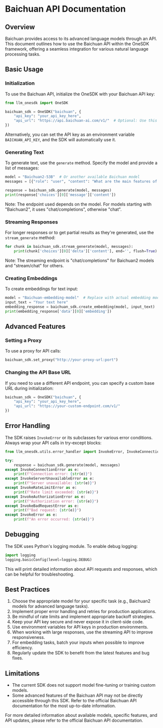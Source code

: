 # Baichuan API Documentation

## Overview

Baichuan provides access to its advanced language models through an API. This document outlines how to use the Baichuan API within the OneSDK framework, offering a seamless integration for various natural language processing tasks.

## Basic Usage

### Initialization

To use the Baichuan API, initialize the OneSDK with your Baichuan API key:

```python
from llm_onesdk import OneSDK

baichuan_sdk = OneSDK("baichuan", {
    "api_key": "your_api_key_here",
    "api_url": "https://api.baichuan-ai.com/v1/"  # Optional: Use this to override the default base URL
})
```

Alternatively, you can set the API key as an environment variable `BAICHUAN_API_KEY`, and the SDK will automatically use it.

### Generating Text

To generate text, use the `generate` method. Specify the model and provide a list of messages:

```python
model = "Baichuan2-53B"  # Or another available Baichuan model
messages = [{"role": "user", "content": "What are the main features of quantum computing?"}]

response = baichuan_sdk.generate(model, messages)
print(response['choices'][0]['message']['content'])
```

Note: The endpoint used depends on the model. For models starting with "Baichuan2", it uses "chat/completions", otherwise "chat".

### Streaming Responses

For longer responses or to get partial results as they're generated, use the `stream_generate` method:

```python
for chunk in baichuan_sdk.stream_generate(model, messages):
    print(chunk['choices'][0]['delta']['content'], end='', flush=True)
```

Note: The streaming endpoint is "chat/completions" for Baichuan2 models and "stream/chat" for others.

### Creating Embeddings

To create embeddings for text input:

```python
model = "Baichuan-embedding-model"  # Replace with actual embedding model name
input_text = "Your text here"
embedding_response = baichuan_sdk.create_embedding(model, input_text)
print(embedding_response['data'][0]['embedding'])
```

## Advanced Features

### Setting a Proxy

To use a proxy for API calls:

```python
baichuan_sdk.set_proxy("http://your-proxy-url:port")
```

### Changing the API Base URL

If you need to use a different API endpoint, you can specify a custom base URL during initialization:

```python
baichuan_sdk = OneSDK("baichuan", {
    "api_key": "your_api_key_here",
    "api_url": "https://your-custom-endpoint.com/v1/"
})
```

## Error Handling

The SDK raises `InvokeError` or its subclasses for various error conditions. Always wrap your API calls in try-except blocks:

```python
from llm_onesdk.utils.error_handler import InvokeError, InvokeConnectionError, InvokeServerUnavailableError, InvokeRateLimitError, InvokeAuthorizationError, InvokeBadRequestError

try:
    response = baichuan_sdk.generate(model, messages)
except InvokeConnectionError as e:
    print(f"Connection error: {str(e)}")
except InvokeServerUnavailableError as e:
    print(f"Server unavailable: {str(e)}")
except InvokeRateLimitError as e:
    print(f"Rate limit exceeded: {str(e)}")
except InvokeAuthorizationError as e:
    print(f"Authorization error: {str(e)}")
except InvokeBadRequestError as e:
    print(f"Bad request: {str(e)}")
except InvokeError as e:
    print(f"An error occurred: {str(e)}")
```

## Debugging

The SDK uses Python's logging module. To enable debug logging:

```python
import logging
logging.basicConfig(level=logging.DEBUG)
```

This will print detailed information about API requests and responses, which can be helpful for troubleshooting.

## Best Practices

1. Choose the appropriate model for your specific task (e.g., Baichuan2 models for advanced language tasks).
2. Implement proper error handling and retries for production applications.
3. Be mindful of rate limits and implement appropriate backoff strategies.
4. Keep your API key secure and never expose it in client-side code.
5. Use environment variables for API keys in production environments.
6. When working with large responses, use the streaming API to improve responsiveness.
7. For embedding tasks, batch your inputs when possible to improve efficiency.
8. Regularly update the SDK to benefit from the latest features and bug fixes.

## Limitations

- The current SDK does not support model fine-tuning or training custom models.
- Some advanced features of the Baichuan API may not be directly accessible through this SDK. Refer to the official Baichuan API documentation for the most up-to-date information.

For more detailed information about available models, specific features, and API updates, please refer to the official Baichuan API documentation.
